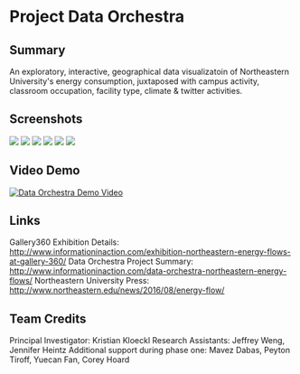 # Project Data Orchestra

## Summary
An exploratory, interactive, geographical data visualizatoin of Northeastern University's energy consumption, juxtaposed with campus activity, classroom occupation, facility type, climate & twitter activities.

## Screenshots
<img src="http://www.informationinaction.com/wp-content/uploads/2015/09/northeastern-energy-flows_data-orchestra.jpg" />
<img src="http://www.informationinaction.com/wp-content/uploads/2015/09/month-view-pop-ups-i-menu.jpg" />
<img src="http://www.informationinaction.com/wp-content/uploads/2015/09/i-menu.jpg" />
<img src="http://www.informationinaction.com/wp-content/uploads/2015/09/pop-up_building_lables.jpg" />
<img src="http://www.informationinaction.com/wp-content/uploads/2015/09/i-menu_add_scores.jpg" />
<img src="http://www.informationinaction.com/wp-content/uploads/2015/09/temporal_scales.jpg" />

## Video Demo
[![Data Orchestra Demo Video](https://img.youtube.com/vi/8ulJf-5w1co/0.jpg)](https://www.youtube.com/watch?v=8ulJf-5w1co)

## Links
Gallery360 Exhibition Details: http://www.informationinaction.com/exhibition-northeastern-energy-flows-at-gallery-360/
Data Orchestra Project Summary: http://www.informationinaction.com/data-orchestra-northeastern-energy-flows/
Northeastern University Press: http://www.northeastern.edu/news/2016/08/energy-flow/

## Team Credits
Principal Investigator: Kristian Kloeckl
Research Assistants: Jeffrey Weng, Jennifer Heintz
Additional support during phase one: Mavez Dabas, Peyton Tiroff, Yuecan Fan, Corey Hoard
